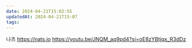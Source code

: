 ```yaml
---
date: 2024-04-21T15:02:55
updatedAt: 2024-04-21T15:07
tags: 
---
```

 나츠
 https://nats.io
 https://youtu.be/JNQM_aq9pd4?si=oE8zYBtjqx_R3dDz